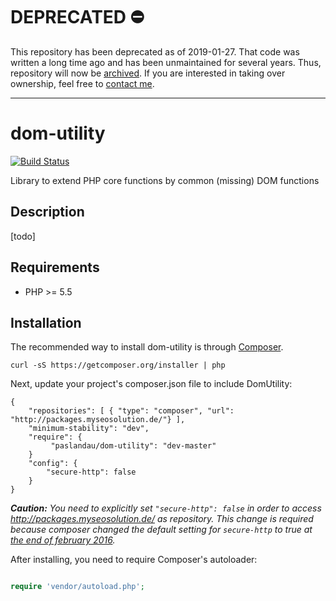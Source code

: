 # DEPRECATED ⛔ 

This repository has been deprecated as of 2019-01-27. That code was written a long time ago and has been unmaintained for several years.
Thus, repository will now be [archived](https://github.blog/2017-11-08-archiving-repositories/).
If you are interested in taking over ownership, feel free to [contact me](https://www.pascallandau.com/about/).

---


# dom-utility
[![Build Status](https://travis-ci.org/paslandau/dom-utility.svg?branch=master)](https://travis-ci.org/paslandau/dom-utility)

Library to extend PHP core functions by common (missing) DOM functions

## Description
[todo]

## Requirements

- PHP >= 5.5

## Installation

The recommended way to install dom-utility is through [Composer](http://getcomposer.org/).

    curl -sS https://getcomposer.org/installer | php

Next, update your project's composer.json file to include DomUtility:

    {
        "repositories": [ { "type": "composer", "url": "http://packages.myseosolution.de/"} ],
        "minimum-stability": "dev",
        "require": {
             "paslandau/dom-utility": "dev-master"
        }
        "config": {
            "secure-http": false
        }
    }

_**Caution:** You need to explicitly set `"secure-http": false` in order to access http://packages.myseosolution.de/ as repository. 
This change is required because composer changed the default setting for `secure-http` to true at [the end of february 2016](https://github.com/composer/composer/commit/cb59cf0c85e5b4a4a4d5c6e00f827ac830b54c70#diff-c26d84d5bc3eed1fec6a015a8fc0e0a7L55)._


After installing, you need to require Composer's autoloader:
```php

require 'vendor/autoload.php';
```
